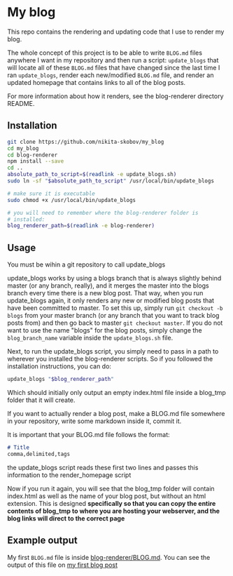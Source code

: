 # My blog

This repo contains the rendering and updating code that I use to render my blog. 

The whole concept of this project is to be able to write `BLOG.md` files anywhere I want in my repository and then run a script: `update_blogs` that will locate all of these `BLOG.md` files that have changed since the last time I ran `update_blogs`, render each new/modified `BLOG.md` file, and render an updated homepage that contains links to all of the blog posts.

For more information about how it renders, see the blog-renderer directory README.

## Installation

```sh
git clone https://github.com/nikita-skobov/my_blog
cd my_blog
cd blog-renderer
npm install --save
cd ..
absolute_path_to_script=$(readlink -e update_blogs.sh)
sudo ln -sf "$absolute_path_to_script" /usr/local/bin/update_blogs

# make sure it is executable
sudo chmod +x /usr/local/bin/update_blogs

# you will need to remember where the blog-renderer folder is
# installed:
blog_renderer_path=$(readlink -e blog-renderer)
```

## Usage

You must be wihin a git repository to call update_blogs

update_blogs works by using a blogs branch that is always slightly behind master (or any branch, really), and it merges the master into the blogs branch every time there is a new blog post. That way, when you run update_blogs again, it only renders any new or modified blog posts that have been committed to master. To set this up, simply run `git checkout -b blogs` from your master branch (or any branch that you want to track blog posts from) and then go back to master `git checkout master`. If you do not want to use the name "blogs" for the blog posts, simply change the `blog_branch_name` variable inside the `update_blogs.sh` file.

Next, to run the update_blogs script, you simply need to pass in a path to wherever you installed the blog-renderer scripts. So if you followed the installation instructions, you can do:

```sh
update_blogs "$blog_renderer_path"
```

Which should initially only output an empty index.html file inside a blog_tmp folder that it will create.

If you want to actually render a blog post, make a BLOG.md file somewhere in your repository, write some markdown inside it, commit it.

It is important that your BLOG.md file follows the format:

```md
# Title
comma,delimited,tags

```

the update_blogs script reads these first two lines and passes this information to the render_homepage script

Now if you run it again, you will see that the blog_tmp folder will contain index.html as well as the name of your blog post, but without an html extension. This is designed **specifically so that you can copy the entire contents of blog_tmp to where you are hosting your webserver, and the blog links will direct to the correct page**


## Example output

My first `BLOG.md` file is inside [blog-renderer/BLOG.md](https://github.com/nikita-skobov/my_blog/blob/master/blog-renderer/BLOG.md). You can see the output of this file on [my first blog post](https://blog.nikitas.link/hello-world)
